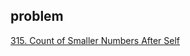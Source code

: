 ## problem
[315. Count of Smaller Numbers After Self](https://leetcode.com/problems/count-of-smaller-numbers-after-self/)